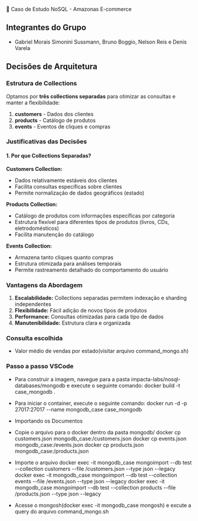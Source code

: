 🚀 Caso de Estudo NoSQL - Amazonas E-commerce

## Integrantes do Grupo
- Gabriel Morais Simonini Sussmann, Bruno Boggio, Nelson Reis e Denis Varela

## Decisões de Arquitetura

### Estrutura de Collections

Optamos por **três collections separadas** para otimizar as consultas e manter a flexibilidade:

1. **customers** - Dados dos clientes
2. **products** - Catálogo de produtos
3. **events** - Eventos de cliques e compras

### Justificativas das Decisões

#### 1. Por que Collections Separadas?

**Customers Collection:**
- Dados relativamente estáveis dos clientes
- Facilita consultas específicas sobre clientes
- Permite normalização de dados geográficos (estado)

**Products Collection:**
- Catálogo de produtos com informações específicas por categoria
- Estrutura flexível para diferentes tipos de produtos (livros, CDs, eletrodomésticos)
- Facilita manutenção do catálogo

**Events Collection:**
- Armazena tanto cliques quanto compras
- Estrutura otimizada para análises temporais
- Permite rastreamento detalhado do comportamento do usuário

### Vantagens da Abordagem

1. **Escalabilidade:** Collections separadas permitem indexação e sharding independentes
2. **Flexibilidade:** Fácil adição de novos tipos de produtos
3. **Performance:** Consultas otimizadas para cada tipo de dados
4. **Manutenibilidade:** Estrutura clara e organizada

### Consulta escolhida
- Valor médio de vendas por estado(visitar arquivo command_mongo.sh)

### Passo a passo VSCode

- Para construir a imagem, navegue para a pasta impacta-labs/nosql-databases/mongodb e execute o seguinte comando:
docker build -t case_mongodb .

- Para iniciar o container, execute o seguinte comando:
docker run -d -p 27017:27017 --name mongodb_case case_mongodb

- Importando os Documentos
- Copie o arquivo para o docker dentro da pasta mongodb/
docker cp customers.json mongodb_case:/customers.json
docker cp events.json mongodb_case:/events.json
docker cp products.json mongodb_case:/products.json

- Importe o arquivo
docker exec -it mongodb_case mongoimport --db test --collection customers --file /customers.json --type json --legacy
docker exec -it mongodb_case mongoimport --db test --collection events --file /events.json --type json --legacy
docker exec -it mongodb_case mongoimport --db test --collection products --file /products.json --type json --legacy


- Acesse o mongosh(docker exec -it mongodb_case mongosh) e excute a query do arquivo command_mongo.sh


